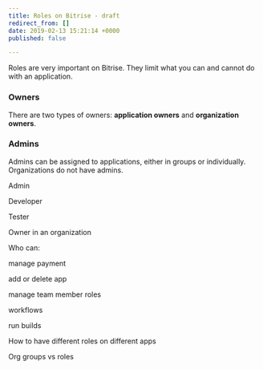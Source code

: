 ```yaml
---
title: Roles on Bitrise - draft
redirect_from: []
date: 2019-02-13 15:21:14 +0000
published: false

---
```

Roles are very important on Bitrise. They limit what you can and cannot do with an application. 

### Owners

There are two types of owners: **application owners** and **organization owners**. 

### Admins

Admins can be assigned to applications, either in groups or individually. Organizations do not have admins. 

Admin

Developer

Tester

Owner in an organization

Who can:

manage payment

add or delete app

manage team member roles

workflows

run builds

How to have different roles on different apps

Org groups vs roles